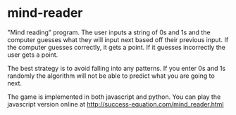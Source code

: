 mind-reader
===========

"Mind reading" program. The user inputs a string of 0s and 1s and the computer guesses what they will input next based
off their previous input. If the computer guesses correctly, it gets a point. 
If it guesses incorrectly the user gets a point. 

The best strategy is to avoid falling into any patterns. If you enter 0s and 1s randomly the algorithm will not be able
to predict what you are going to next. 

The game is implemented in both javascript and python. You can play the javascript version online at http://success-equation.com/mind_reader.html
